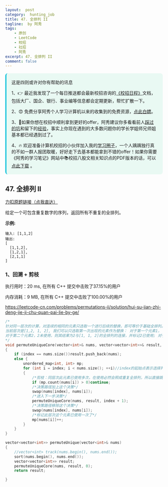 ```yaml
---
layout:  post
category:  hunting_job
title: 47. 全排列 II
tagline:  by 阿秀
tags:
    - 原创
    - LeetCode
    - 校招
    - 社招
    - 阿秀
excerpt: 47. 全排列 II
comment: false
---
```






<div style="border-color: #24C6DC;
            background-color: #e9f9f3;         
            margin: 1rem 0;
        padding: .25rem 1rem;
        border-left-width: .3rem;
        border-left-style: solid;
        border-radius: .5rem;
        color: inherit;">
  <p>这是四则或许对你有帮助的讯息</p>
  <p>1、👉 最近我发现了一个每日推送都会最新校招咨询的<a style="text-decoration: underline" href="https://flowus.cn/ee50d5eb-3cd5-4f74-880e-95b215dd4ff2" target="_blank">《校招日程》</a>文档，包括大厂、国企、银行、事业编等信息都会定期更新，帮忙扩散一下。</p>  
  <p>2、😍
    免费分享阿秀个人学习计算机以来的收集到的免费资源，<a style="text-decoration: underline" href="/notes/07-resources/01-free/01-introduce.html" target="_blank">点此白嫖</a>。
  </p>
  <p>3、🚀如果你想在校招中顺利拿到更好的offer，阿秀建议你多看看前人<a style="text-decoration: underline" href="https://www.yuque.com/tuobaaxiu/httmmc/npg1k81zeq4wfpyz" target="_blank">踩过的坑</a>和留下的<a style="text-decoration: underline"  target="_blank" href="https://www.yuque.com/tuobaaxiu/httmmc/gge9ppd0mbu2d3dp">经验</a>，事实上你现在遇到的大多数问题你的学长学姐师兄师姐基本都已经遇到过了。
  </p>
  <p>4、🔥 欢迎准备计算机校招的小伙伴加入我的<a  style="text-decoration: underline" href="https://www.yuque.com/tuobaaxiu/httmmc/xg0otqvc17wfx4u9" target="_blank">学习圈子</a>，一个人踽踽独行真的不如一群人报团取暖，好好走下去基本都能拿到不错的offer！如果你需要《阿秀的学习笔记》网站中📚︎校招八股文相关知识点的PDF版本的话，可以<a style="text-decoration: underline" href="/notes/08-other/02-question.html#_5、如何下载阿秀的学习笔记内容pdf版本" target="_blank">点此下载</a> 。</p>   </div>






## 47. 全排列 II

[力扣原题链接（点我直达）](https://leetcode-cn.com/problems/permutations-ii/)

给定一个可包含重复数字的序列，返回所有不重复的全排列。

**示例:**

```
输入: [1,1,2]
输出:
[
  [1,1,2],
  [1,2,1],
  [2,1,1]
]
```

### 1、回溯 + 剪枝

执行用时：20 ms, 在所有 C++ 提交中击败了37.15%的用户

内存消耗：9 MB, 在所有 C++ 提交中击败了100.00%的用户

https://leetcode-cn.com/problems/permutations-ii/solution/hui-su-jian-zhi-deng-jie-ji-chu-quan-pai-lie-by-ge/

~~~cpp
/*
针对同一层次的计算，对连续的相同的元素只选取一个进行后续的替换，即可等价于基础全排列。例如，
当前层次是[1,2, 1, 2], 我们可以只选取第一次出现的元素作为替换： 对于第一个元素1， 第一次出现，则其结果为1与[2, 1, 2]的所有全排列的连接，标记1已使用；
对于第二个元素2，2未使用，则其结果为2与[1, 1, 2]的全排列的连接，并标记2已使用; 对于第3个元素1，其已使用，跳过；对于最后一个元素2，由于2已使用，跳过。
*/
void permuteUniqueCore(vector<int>& nums, vector<vector<int>>& result, int index)
{
	if (index == nums.size())result.push_back(nums);
	else {
		unordered_map<int, int> mp;
		for (int i = index; i < nums.size(); ++i)//index的起始点表示选择列表的范围
		{
			/*剪枝：同层次此元素已使用多次，在使用必然会照成重复全排列，所以直接跳过*/
			if (mp.count(nums[i]) > 0)continue;
			/*决策路径加上这个决策*/
			swap(nums[index], nums[i]);
			/*进入下一步决策*/
			permuteUniqueCore(nums, result, index + 1);
			/*决策路径移除这个决策*/
			swap(nums[index], nums[i]);
			/*标记此层次这个元素已使用一次了*/
			mp[nums[i]]++;
		}
	}
}

vector<vector<int>> permuteUnique(vector<int>& nums)
{
	//vector<int> track(nums.begin(), nums.end());
	sort(nums.begin(), nums.end());
	vector<vector<int>> result;
	permuteUniqueCore(nums, result, 0);
	return result;

}
~~~




